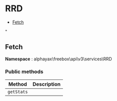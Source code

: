 # RRD

- [Fetch](#Fetch)


<a name="Fetch"></a>"
## Fetch

**Namespace**  : alphayax\freebox\api\v3\services\RRD

### Public methods

| Method | Description |
|---|---|
| `getStats` |  | 
